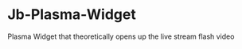 Jb-Plasma-Widget
================

Plasma Widget that theoretically opens up the live stream flash video